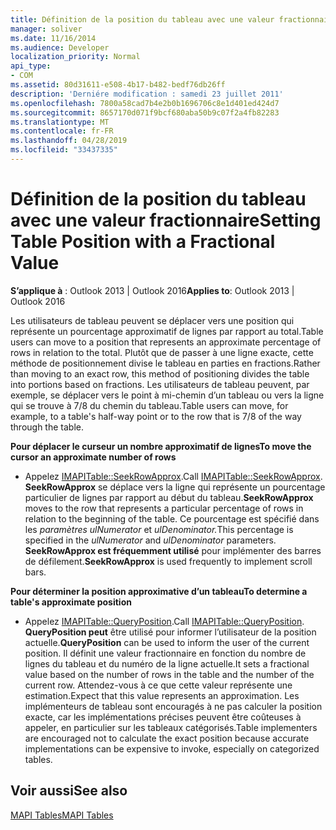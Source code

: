```yaml
---
title: Définition de la position du tableau avec une valeur fractionnaire
manager: soliver
ms.date: 11/16/2014
ms.audience: Developer
localization_priority: Normal
api_type:
- COM
ms.assetid: 80d31611-e508-4b17-b482-bedf76db26ff
description: 'Derniére modification : samedi 23 juillet 2011'
ms.openlocfilehash: 7800a58cad7b4e2b0b1696706c8e1d401ed424d7
ms.sourcegitcommit: 8657170d071f9bcf680aba50b9c07f2a4fb82283
ms.translationtype: MT
ms.contentlocale: fr-FR
ms.lasthandoff: 04/28/2019
ms.locfileid: "33437335"
---
```

# <a name="setting-table-position-with-a-fractional-value"></a><span data-ttu-id="4c105-103">Définition de la position du tableau avec une valeur fractionnaire</span><span class="sxs-lookup"><span data-stu-id="4c105-103">Setting Table Position with a Fractional Value</span></span>

  
  
<span data-ttu-id="4c105-104">**S’applique à** : Outlook 2013 | Outlook 2016</span><span class="sxs-lookup"><span data-stu-id="4c105-104">**Applies to**: Outlook 2013 | Outlook 2016</span></span> 
  
<span data-ttu-id="4c105-105">Les utilisateurs de tableau peuvent se déplacer vers une position qui représente un pourcentage approximatif de lignes par rapport au total.</span><span class="sxs-lookup"><span data-stu-id="4c105-105">Table users can move to a position that represents an approximate percentage of rows in relation to the total.</span></span> <span data-ttu-id="4c105-106">Plutôt que de passer à une ligne exacte, cette méthode de positionnement divise le tableau en parties en fractions.</span><span class="sxs-lookup"><span data-stu-id="4c105-106">Rather than moving to an exact row, this method of positioning divides the table into portions based on fractions.</span></span> <span data-ttu-id="4c105-107">Les utilisateurs de tableau peuvent, par exemple, se déplacer vers le point à mi-chemin d’un tableau ou vers la ligne qui se trouve à 7/8 du chemin du tableau.</span><span class="sxs-lookup"><span data-stu-id="4c105-107">Table users can move, for example, to a table's half-way point or to the row that is 7/8 of the way through the table.</span></span> 
  
 <span data-ttu-id="4c105-108">**Pour déplacer le curseur un nombre approximatif de lignes**</span><span class="sxs-lookup"><span data-stu-id="4c105-108">**To move the cursor an approximate number of rows**</span></span>
  
- <span data-ttu-id="4c105-109">Appelez [IMAPITable::SeekRowApprox](imapitable-seekrowapprox.md).</span><span class="sxs-lookup"><span data-stu-id="4c105-109">Call [IMAPITable::SeekRowApprox](imapitable-seekrowapprox.md).</span></span> <span data-ttu-id="4c105-110">**SeekRowApprox** se déplace vers la ligne qui représente un pourcentage particulier de lignes par rapport au début du tableau.</span><span class="sxs-lookup"><span data-stu-id="4c105-110">**SeekRowApprox** moves to the row that represents a particular percentage of rows in relation to the beginning of the table.</span></span> <span data-ttu-id="4c105-111">Ce pourcentage est spécifié dans les _paramètres ulNumerator_ et _ulDenominator._</span><span class="sxs-lookup"><span data-stu-id="4c105-111">This percentage is specified in the  _ulNumerator_ and  _ulDenominator_ parameters.</span></span> <span data-ttu-id="4c105-112">**SeekRowApprox est fréquemment utilisé** pour implémenter des barres de défilement.</span><span class="sxs-lookup"><span data-stu-id="4c105-112">**SeekRowApprox** is used frequently to implement scroll bars.</span></span> 
    
 <span data-ttu-id="4c105-113">**Pour déterminer la position approximative d’un tableau**</span><span class="sxs-lookup"><span data-stu-id="4c105-113">**To determine a table's approximate position**</span></span>
  
- <span data-ttu-id="4c105-114">Appelez [IMAPITable::QueryPosition](imapitable-queryposition.md).</span><span class="sxs-lookup"><span data-stu-id="4c105-114">Call [IMAPITable::QueryPosition](imapitable-queryposition.md).</span></span> <span data-ttu-id="4c105-115">**QueryPosition peut** être utilisé pour informer l’utilisateur de la position actuelle.</span><span class="sxs-lookup"><span data-stu-id="4c105-115">**QueryPosition** can be used to inform the user of the current position.</span></span> <span data-ttu-id="4c105-116">Il définit une valeur fractionnaire en fonction du nombre de lignes du tableau et du numéro de la ligne actuelle.</span><span class="sxs-lookup"><span data-stu-id="4c105-116">It sets a fractional value based on the number of rows in the table and the number of the current row.</span></span> <span data-ttu-id="4c105-117">Attendez-vous à ce que cette valeur représente une estimation.</span><span class="sxs-lookup"><span data-stu-id="4c105-117">Expect that this value represents an approximation.</span></span> <span data-ttu-id="4c105-118">Les implémenteurs de tableau sont encouragés à ne pas calculer la position exacte, car les implémentations précises peuvent être coûteuses à appeler, en particulier sur les tableaux catégorisés.</span><span class="sxs-lookup"><span data-stu-id="4c105-118">Table implementers are encouraged not to calculate the exact position because accurate implementations can be expensive to invoke, especially on categorized tables.</span></span> 
    
## <a name="see-also"></a><span data-ttu-id="4c105-119">Voir aussi</span><span class="sxs-lookup"><span data-stu-id="4c105-119">See also</span></span>



[<span data-ttu-id="4c105-120">MAPI Tables</span><span class="sxs-lookup"><span data-stu-id="4c105-120">MAPI Tables</span></span>](mapi-tables.md)

